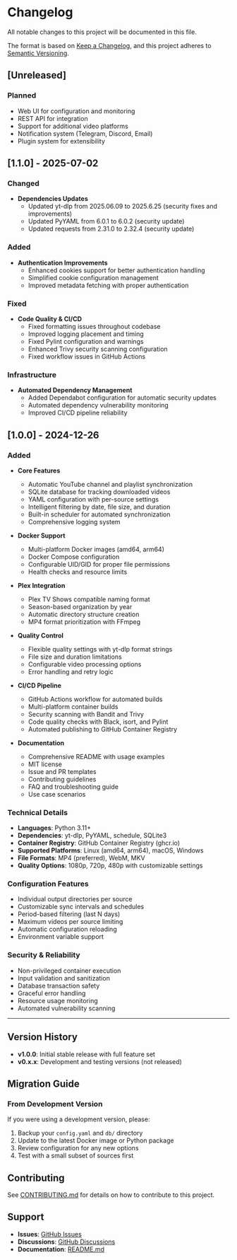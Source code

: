 # Changelog

All notable changes to this project will be documented in this file.

The format is based on [Keep a Changelog](https://keepachangelog.com/en/1.0.0/),
and this project adheres to [Semantic Versioning](https://semver.org/spec/v2.0.0.html).

## [Unreleased]

### Planned
- Web UI for configuration and monitoring
- REST API for integration
- Support for additional video platforms
- Notification system (Telegram, Discord, Email)
- Plugin system for extensibility

## [1.1.0] - 2025-07-02

### Changed
- **Dependencies Updates**
  - Updated yt-dlp from 2025.06.09 to 2025.6.25 (security fixes and improvements)
  - Updated PyYAML from 6.0.1 to 6.0.2 (security update)
  - Updated requests from 2.31.0 to 2.32.4 (security update)

### Added
- **Authentication Improvements**
  - Enhanced cookies support for better authentication handling
  - Simplified cookie configuration management
  - Improved metadata fetching with proper authentication

### Fixed
- **Code Quality & CI/CD**
  - Fixed formatting issues throughout codebase
  - Improved logging placement and timing
  - Fixed Pylint configuration and warnings
  - Enhanced Trivy security scanning configuration
  - Fixed workflow issues in GitHub Actions

### Infrastructure
- **Automated Dependency Management**
  - Added Dependabot configuration for automatic security updates
  - Automated dependency vulnerability monitoring
  - Improved CI/CD pipeline reliability

## [1.0.0] - 2024-12-26

### Added
- **Core Features**
  - Automatic YouTube channel and playlist synchronization
  - SQLite database for tracking downloaded videos
  - YAML configuration with per-source settings
  - Intelligent filtering by date, file size, and duration
  - Built-in scheduler for automated synchronization
  - Comprehensive logging system

- **Docker Support**
  - Multi-platform Docker images (amd64, arm64)
  - Docker Compose configuration
  - Configurable UID/GID for proper file permissions
  - Health checks and resource limits

- **Plex Integration**
  - Plex TV Shows compatible naming format
  - Season-based organization by year
  - Automatic directory structure creation
  - MP4 format prioritization with FFmpeg

- **Quality Control**
  - Flexible quality settings with yt-dlp format strings
  - File size and duration limitations
  - Configurable video processing options
  - Error handling and retry logic

- **CI/CD Pipeline**
  - GitHub Actions workflow for automated builds
  - Multi-platform container builds
  - Security scanning with Bandit and Trivy
  - Code quality checks with Black, isort, and Pylint
  - Automated publishing to GitHub Container Registry

- **Documentation**
  - Comprehensive README with usage examples
  - MIT license
  - Issue and PR templates
  - Contributing guidelines
  - FAQ and troubleshooting guide
  - Use case scenarios

### Technical Details
- **Languages**: Python 3.11+
- **Dependencies**: yt-dlp, PyYAML, schedule, SQLite3
- **Container Registry**: GitHub Container Registry (ghcr.io)
- **Supported Platforms**: Linux (amd64, arm64), macOS, Windows
- **File Formats**: MP4 (preferred), WebM, MKV
- **Quality Options**: 1080p, 720p, 480p with customizable settings

### Configuration Features
- Individual output directories per source
- Customizable sync intervals and schedules
- Period-based filtering (last N days)
- Maximum videos per source limiting
- Automatic configuration reloading
- Environment variable support

### Security & Reliability
- Non-privileged container execution
- Input validation and sanitization
- Database transaction safety
- Graceful error handling
- Resource usage monitoring
- Automated vulnerability scanning

---

## Version History

- **v1.0.0**: Initial stable release with full feature set
- **v0.x.x**: Development and testing versions (not released)

## Migration Guide

### From Development Version
If you were using a development version, please:
1. Backup your `config.yaml` and `db/` directory
2. Update to the latest Docker image or Python package
3. Review configuration for any new options
4. Test with a small subset of sources first

## Contributing

See [CONTRIBUTING.md](CONTRIBUTING.md) for details on how to contribute to this project.

## Support

- **Issues**: [GitHub Issues](https://github.com/DmitriyLyalyuev/ytsync/issues)
- **Discussions**: [GitHub Discussions](https://github.com/DmitriyLyalyuev/ytsync/discussions)
- **Documentation**: [README.md](README.md)
